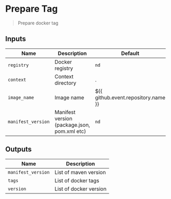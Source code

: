 
# Prepare Tag
> Prepare docker tag


## Inputs
| Name | Description | Default | Required | 
| ---- | ----------- | ------- | -------- |
| `registry` | Docker registry | `nd` | `true` |
| `context` | Context directory | . | `false` |
| `image_name` | Image name | ${{ github.event.repository.name }} | `false` |
| `manifest_version` | Manifest version (package.json, pom.xml etc) | `nd` | `true` |



## Outputs 
| Name | Description |
| ---- | ----------- |
| `manifest_version` | List of maven version |
| `tags` | List of docker tags |
| `version` | List of docker version |

        